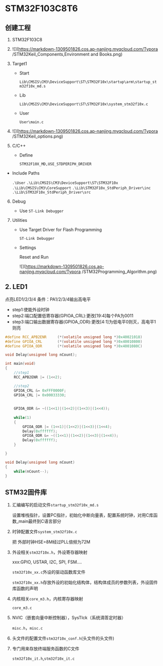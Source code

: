 

# STM32F103C8T6

## 创建工程

1. STM32F103C8

2. ![](https://markdown-1309501826.cos.ap-nanjing.myqcloud.com/Typora /STM32Keil_Components,Environment and Books.png)

   

2. Target1		

   - Start

     ```Lib\CMSIS\CM3\DeviceSupport\ST\STM32F10x\startup\arm\startup_stm32f10x_md.s```
   
   - Lib

	  ```Lib\CMSIS\CM3\DeviceSupport\ST\STM32F10x\system_stm32f10x.c```
	  
	- User
	  
	  ```User\main.c```
	
4. ![](https://markdown-1309501826.cos.ap-nanjing.myqcloud.com/Typora /STM32Keil_options.png)

5. C/C++ 
    - Define
    
      ```STM32F10X_MD,USE_STDPERIPH_DRIVER```

  - Include Paths
  
      ```.\User```
	  ```.\Lib\CMSIS\CM3\DeviceSupport\ST\STM32F10x```
	  ```.\Lib\CMSIS\CM3\CoreSupport```
	  ```.\Lib\STM32F10x_StdPeriph_Driver\inc```
	  ```.\Lib\STM32F10x_StdPeriph_Driver\src```

6. Debug

   - Use `ST-Link Debugger`

7. Utilities

   - Use Target Driver for Flash Programming

     `ST-Link Debugger`

   - Settings

     Reset and Run

     ![](https://markdown-1309501826.cos.ap-nanjing.myqcloud.com/Typora /STM32Programming_Algorithm.png)

## 2. LED1

点亮LED1/2/3/4
条件：PA1/2/3/4输出高电平

- step1:使能外设时钟
- step2:端口配置低寄存器(GPIOA_CRL):更改[19:4]每个PA为0011
- step3:端口输出数据寄存器(GPIOA_ODR):更改[4:1]为低电平0则灭，高电平1则亮

```c
#define RCC_APB2ENR 	(*(volatile unsigned long *)0x40021018)
#define GPIOA_CRL 		(*(volatile unsigned long *)0x40010800)
#define GPIOA_ODR 		(*(volatile unsigned long *)0x4001080C)

void Delay(unsigned long nCount);

int main(void)
{
	//step1
	RCC_APB2ENR |= (1<<2);

    //step2
	GPIOA_CRL &= 0xFFF0000F;
	GPIOA_CRL |= 0x00033330;
	
    
	GPIOA_ODR &= ~((1<<1)|(1<<2)|(1<<3)|(1<<4));
	
	while(1)
	{
		GPIOA_ODR |= (1<<1)|(1<<2)|(1<<3)|(1<<4);
		Delay(0xffffff);
		GPIOA_ODR &= ~((1<<1)|(1<<2)|(1<<3)|(1<<4));
		Delay(0xffffff);
	}

}

void Delay(unsigned long nCount)
{
	while(nCount--);
}

```

## STM32固件库

1. 汇编编写的启动文件`startup_stm32f10x_md.s`

   设置堆栈指针，设置PC指针，初始化中断向量表，配置系统时钟，对用C库函数_main最终到C语言部分
   
2. 时钟配置文件`system_stm32f10x.c`

   把 外部时钟HSE=8M经过PLL倍频为72M

3. 外设相关`stm32f10x.h`，外设寄存器映射

   xxx:GPIO, USTAR, I2C, SPI, FSM….

   `stm32f10x_xx.c`外设的驱动函数库文件

   `stm32f10x_xx.h`存放外设的初始化结构体，结构体成员的参数列表，外设固件库函数的声明

4. 内核相关`core_m3.h`，内核寄存器映射

   `core_m3.c`

5. NVIC（嵌套向量中断控制器），SysTIck（系统滴答定时器）

   `misc.h`，`misc.c`

6. 头文件的配置文件`stm32f10x_conf.h`(头文件的头文件)

7. 专门用来存放终端服务函数的C文件

   `stm32f10x_it.h`,`stm32f10x_it.c`

